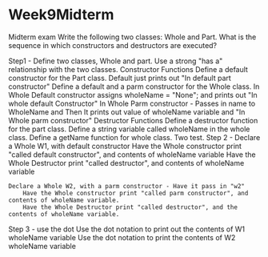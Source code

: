 # Week9Midterm

Midterm exam
Write the following two classes:  Whole and Part.
What is the sequence in which constructors and destructors are executed?

Step1 -	Define two classes, Whole and part.  Use a strong "has a" relationship with the two classes.
	Constructor Functions
	Define a default constructor for the Part class.
		Default just prints out "In default part constructor"
	Define a default and a parm constructor for the Whole class.
		In Whole Default constructor assigns wholeName = "None"; and prints out "In whole default Constructor" 
		In Whole Parm constructor - Passes in name to WholeName and
		Then It prints out value of wholeName variable and "In Whole parm constructor"
	Destructor Functions
	Define a destructor function for the part class.
	Define a string variable called wholeName in the whole class.
	Define a getName function for whole class.
Two test.
Step 2 -	Declare a Whole W1, with default constructor 
    	Have the Whole constructor print "called default constructor", and contents of wholeName variable
    	Have the Whole Destructor print "called destructor", and contents of wholeName variable

	Declare a Whole W2, with a parm constructor - Have it pass in "w2"
    	Have the Whole constructor print "called parm constructor", and contents of wholeName variable.
    	Have the Whole Destructor print "called destructor", and the contents of wholeName variable.
Step 3 - use the dot 
	Use the dot notation to print out the contents of W1 wholeName variable
	Use the dot notation to print the contents of W2 wholeName variable
